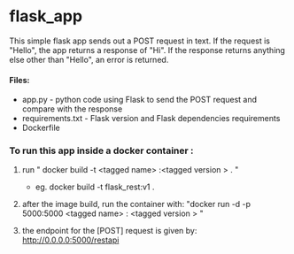 # flask_app


This simple flask app sends out a POST request in text. If the request is "Hello", the app returns a response of "Hi". If the response returns anything else other than "Hello", an error is returned.

#### Files: 
* app.py - python code using Flask to send the POST request and compare with the response 
* requirements.txt - Flask version and Flask dependencies requirements 
* Dockerfile 

### To run this app inside a docker container : 
1. run "  docker build -t \<tagged name> :\<tagged version > . "
   * eg. docker build -t flask_rest:v1 .
1. after the image build, run the container with: "docker run -d -p 5000:5000 \<tagged name> : \<tagged version > "

1. the endpoint for the [POST] request is given by: http://0.0.0.0:5000/restapi

